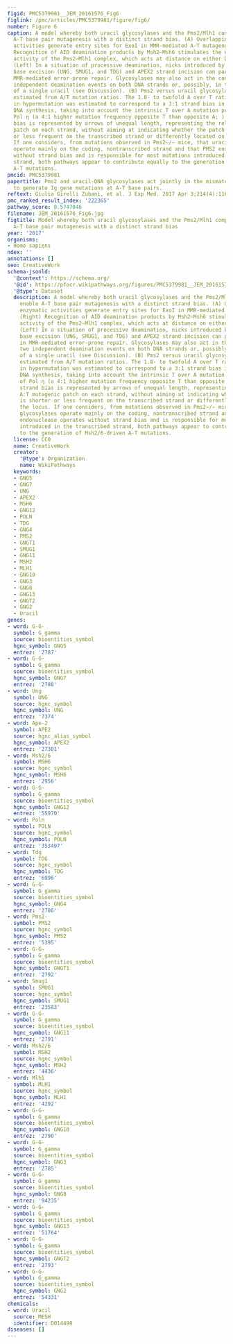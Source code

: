```yaml
---
figid: PMC5379981__JEM_20161576_Fig6
figlink: /pmc/articles/PMC5379981/figure/fig6/
number: Figure 6
caption: A model whereby both uracil glycosylases and the Pms2/Mlh1 complex enable
  A-T base pair mutagenesis with a distinct strand bias. (A) Overlapping enzymatic
  activities generate entry sites for ExoI in MMR-mediated A-T mutagenesis. (Right)
  Recognition of AID deamination products by Msh2–Msh6 stimulates the endonuclease
  activity of the Pms2–Mlh1 complex, which acts at distance on either DNA strands.
  (Left) In a situation of processive deamination, nicks introduced by uracil glycosylase–mediated
  base excision (UNG, SMUG1, and TDG) and APEX2 strand incision can participate in
  MMR-mediated error-prone repair. Glycosylases may also act in the context of two
  independent deamination events on both DNA strands or, possibly, in the context
  of a single uracil (see Discussion). (B) Pms2 versus uracil glycosylase contribution
  estimated from A/T mutation ratios. The 1.8- to twofold A over T ratio observed
  in hypermutation was estimated to correspond to a 3:1 strand bias in error-prone
  DNA synthesis, taking into account the intrinsic T over A mutation preference of
  Pol η (a 4:1 higher mutation frequency opposite T than opposite A; ). This strand
  bias is represented by arrows of unequal length, representing the relative A:T mutagenic
  patch on each strand, without aiming at indicating whether the patch is shorter
  or less frequent on the transcribed strand or differently located on the locus.
  If one considers, from mutations observed in Pms2−/− mice, that uracil glycosylases
  operate mainly on the coding, nontranscribed strand and that PMS2 endonuclease operates
  without strand bias and is responsible for most mutations introduced in the transcribed
  strand, both pathways appear to contribute equally to the generation of Msh2/6-driven
  A-T mutations.
pmcid: PMC5379981
papertitle: Pms2 and uracil-DNA glycosylases act jointly in the mismatch repair pathway
  to generate Ig gene mutations at A-T base pairs.
reftext: Giulia Girelli Zubani, et al. J Exp Med. 2017 Apr 3;214(4):1169-1180.
pmc_ranked_result_index: '222365'
pathway_score: 0.5747046
filename: JEM_20161576_Fig6.jpg
figtitle: Model whereby both uracil glycosylases and the Pms2/Mlh1 complex enable
  A-T base pair mutagenesis with a distinct strand bias
year: '2017'
organisms:
- Homo sapiens
ndex: ''
annotations: []
seo: CreativeWork
schema-jsonld:
  '@context': https://schema.org/
  '@id': https://pfocr.wikipathways.org/figures/PMC5379981__JEM_20161576_Fig6.html
  '@type': Dataset
  description: A model whereby both uracil glycosylases and the Pms2/Mlh1 complex
    enable A-T base pair mutagenesis with a distinct strand bias. (A) Overlapping
    enzymatic activities generate entry sites for ExoI in MMR-mediated A-T mutagenesis.
    (Right) Recognition of AID deamination products by Msh2–Msh6 stimulates the endonuclease
    activity of the Pms2–Mlh1 complex, which acts at distance on either DNA strands.
    (Left) In a situation of processive deamination, nicks introduced by uracil glycosylase–mediated
    base excision (UNG, SMUG1, and TDG) and APEX2 strand incision can participate
    in MMR-mediated error-prone repair. Glycosylases may also act in the context of
    two independent deamination events on both DNA strands or, possibly, in the context
    of a single uracil (see Discussion). (B) Pms2 versus uracil glycosylase contribution
    estimated from A/T mutation ratios. The 1.8- to twofold A over T ratio observed
    in hypermutation was estimated to correspond to a 3:1 strand bias in error-prone
    DNA synthesis, taking into account the intrinsic T over A mutation preference
    of Pol η (a 4:1 higher mutation frequency opposite T than opposite A; ). This
    strand bias is represented by arrows of unequal length, representing the relative
    A:T mutagenic patch on each strand, without aiming at indicating whether the patch
    is shorter or less frequent on the transcribed strand or differently located on
    the locus. If one considers, from mutations observed in Pms2−/− mice, that uracil
    glycosylases operate mainly on the coding, nontranscribed strand and that PMS2
    endonuclease operates without strand bias and is responsible for most mutations
    introduced in the transcribed strand, both pathways appear to contribute equally
    to the generation of Msh2/6-driven A-T mutations.
  license: CC0
  name: CreativeWork
  creator:
    '@type': Organization
    name: WikiPathways
  keywords:
  - GNG5
  - GNG7
  - UNG
  - APEX2
  - MSH6
  - GNG12
  - POLN
  - TDG
  - GNG4
  - PMS2
  - GNGT1
  - SMUG1
  - GNG11
  - MSH2
  - MLH1
  - GNG10
  - GNG3
  - GNG8
  - GNG13
  - GNGT2
  - GNG2
  - Uracil
genes:
- word: G-G-
  symbol: G_gamma
  source: bioentities_symbol
  hgnc_symbol: GNG5
  entrez: '2787'
- word: G-G-
  symbol: G_gamma
  source: bioentities_symbol
  hgnc_symbol: GNG7
  entrez: '2788'
- word: Ung
  symbol: UNG
  source: hgnc_symbol
  hgnc_symbol: UNG
  entrez: '7374'
- word: Ape-2
  symbol: APE2
  source: hgnc_alias_symbol
  hgnc_symbol: APEX2
  entrez: '27301'
- word: Msh2/6
  symbol: MSH6
  source: hgnc_symbol
  hgnc_symbol: MSH6
  entrez: '2956'
- word: G-G-
  symbol: G_gamma
  source: bioentities_symbol
  hgnc_symbol: GNG12
  entrez: '55970'
- word: Poln
  symbol: POLN
  source: hgnc_symbol
  hgnc_symbol: POLN
  entrez: '353497'
- word: Tdg
  symbol: TDG
  source: hgnc_symbol
  hgnc_symbol: TDG
  entrez: '6996'
- word: G-G-
  symbol: G_gamma
  source: bioentities_symbol
  hgnc_symbol: GNG4
  entrez: '2786'
- word: Pms2-
  symbol: PMS2
  source: hgnc_symbol
  hgnc_symbol: PMS2
  entrez: '5395'
- word: G-G-
  symbol: G_gamma
  source: bioentities_symbol
  hgnc_symbol: GNGT1
  entrez: '2792'
- word: Smug1
  symbol: SMUG1
  source: hgnc_symbol
  hgnc_symbol: SMUG1
  entrez: '23583'
- word: G-G-
  symbol: G_gamma
  source: bioentities_symbol
  hgnc_symbol: GNG11
  entrez: '2791'
- word: Msh2/6
  symbol: MSH2
  source: hgnc_symbol
  hgnc_symbol: MSH2
  entrez: '4436'
- word: Mlh1
  symbol: MLH1
  source: hgnc_symbol
  hgnc_symbol: MLH1
  entrez: '4292'
- word: G-G-
  symbol: G_gamma
  source: bioentities_symbol
  hgnc_symbol: GNG10
  entrez: '2790'
- word: G-G-
  symbol: G_gamma
  source: bioentities_symbol
  hgnc_symbol: GNG3
  entrez: '2785'
- word: G-G-
  symbol: G_gamma
  source: bioentities_symbol
  hgnc_symbol: GNG8
  entrez: '94235'
- word: G-G-
  symbol: G_gamma
  source: bioentities_symbol
  hgnc_symbol: GNG13
  entrez: '51764'
- word: G-G-
  symbol: G_gamma
  source: bioentities_symbol
  hgnc_symbol: GNGT2
  entrez: '2793'
- word: G-G-
  symbol: G_gamma
  source: bioentities_symbol
  hgnc_symbol: GNG2
  entrez: '54331'
chemicals:
- word: Uracil
  source: MESH
  identifier: D014498
diseases: []
---
```

